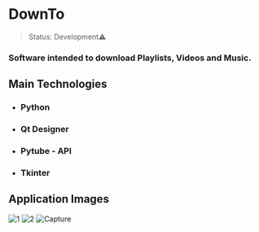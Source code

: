# DownTo

> Status: Development⚠️

### Software intended to download Playlists, Videos and Music.

## Main Technologies

+ ### Python
+ ### Qt Designer
+ ### Pytube - API
+ ### Tkinter

## Application Images
![1](https://user-images.githubusercontent.com/84943777/152220586-fd558edd-4023-4d64-ace2-a88ec28bf1c2.PNG)
![2](https://user-images.githubusercontent.com/84943777/152220591-f7d5fc44-2f32-4e65-b46e-7fffaed682da.PNG)
![Capture](https://user-images.githubusercontent.com/84943777/152570280-de7cbe15-6d45-4e5f-9d7b-5e45110ba4a4.PNG)
